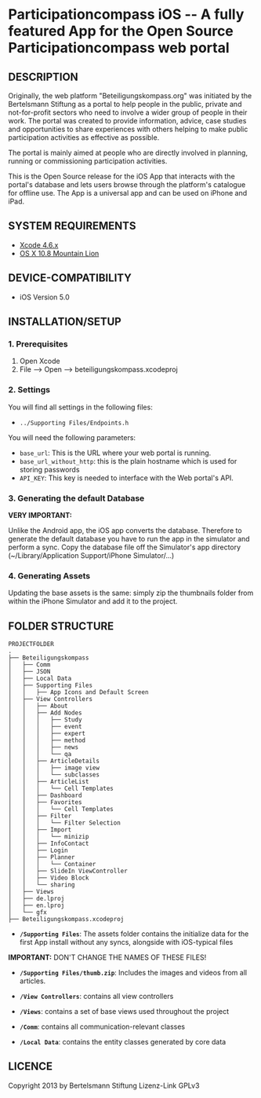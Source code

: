 Participationcompass iOS -- A fully featured App for the Open Source Participationcompass web portal
========================================================================================================

## DESCRIPTION

Originally, the web platform "Beteiligungskompass.org" was initiated by the Bertelsmann Stiftung as a portal to help people in the public, private and not-for-profit sectors who need to involve a wider group of people in their work. The portal was created to provide information, advice, case studies and opportunities to share experiences with others helping to make public participation activities as effective as possible.

The portal is mainly aimed at people who are directly involved in planning, running or commissioning participation activities.

This is the Open Source release for the iOS App that interacts with the portal's database and lets users browse through the platform's catalogue for offline use. The App is a universal app and can be used on iPhone and iPad.

## SYSTEM REQUIREMENTS

* [Xcode 4.6.x](http://developer.apple.com)
* [OS X 10.8 Mountain Lion](https://itunes.apple.com/de/app/os-x-mountain-lion/id537386512?mt=12)

## DEVICE-COMPATIBILITY

* iOS Version 5.0

## INSTALLATION/SETUP

### 1. Prerequisites

1. Open Xcode
2. File --> Open --> beteiligungskompass.xcodeproj

### 2. Settings

You will find all settings in the following files:

* `../Supporting Files/Endpoints.h`

You will need the following parameters:

* `base_url`: This is the URL where your web portal is running.
* `base_url_without_http`: this is the plain hostname which is used for storing passwords
* `API_KEY`: This key is needed to interface with the Web portal's API.

### 3. Generating the default Database

**VERY IMPORTANT:**

Unlike the Android app, the iOS app converts the database. Therefore to generate the default database you have to run the app in the simulator and perform a sync. Copy the database file off the Simulator's app directory (~/Library/Application Support/iPhone Simulator/...)

### 4. Generating Assets

Updating the base assets is the same: simply zip the thumbnails folder from within the iPhone Simulator and add it to the project.

## FOLDER STRUCTURE
	
	PROJECTFOLDER
    .
    ├── Beteiligungskompass
    │   ├── Comm
    │   ├── JSON
    │   ├── Local Data
    │   ├── Supporting Files
    │   │   ├── App Icons and Default Screen
    │   ├── View Controllers
    │   │   ├── About
    │   │   ├── Add Nodes
    │   │   │   ├── Study
    │   │   │   ├── event
    │   │   │   ├── expert
    │   │   │   ├── method
    │   │   │   ├── news
    │   │   │   └── qa
    │   │   ├── ArticleDetails
    │   │   │   ├── image view
    │   │   │   └── subclasses
    │   │   ├── ArticleList
    │   │   │   └── Cell Templates
    │   │   ├── Dashboard
    │   │   ├── Favorites
    │   │   │   └── Cell Templates
    │   │   ├── Filter
    │   │   │   └── Filter Selection
    │   │   ├── Import
    │   │   │   └── minizip
    │   │   ├── InfoContact
    │   │   ├── Login
    │   │   ├── Planner
    │   │   │   └── Container
    │   │   ├── SlideIn ViewController
    │   │   ├── Video Block
    │   │   └── sharing
    │   ├── Views
    │   ├── de.lproj
    │   ├── en.lproj
    │   └── gfx
    ├── Beteiligungskompass.xcodeproj
    

	

* **`/Supporting Files`**: The assets folder contains the initialize data for the first App install without any syncs, alongside with iOS-typical files
	 
**IMPORTANT:** DON'T CHANGE THE NAMES OF THESE FILES!

* **`/Supporting Files/thumb.zip`**: Includes the images and videos from all articles.

* **`/View Controllers`**: contains all view controllers

* **`/Views`**: contains a set of base views used throughout the project

* **`/Comm`**: contains all communication-relevant classes

* **`/Local Data`**: contains the entity classes generated by core data

## LICENCE

Copyright 2013 by Bertelsmann Stiftung
Lizenz-Link GPLv3